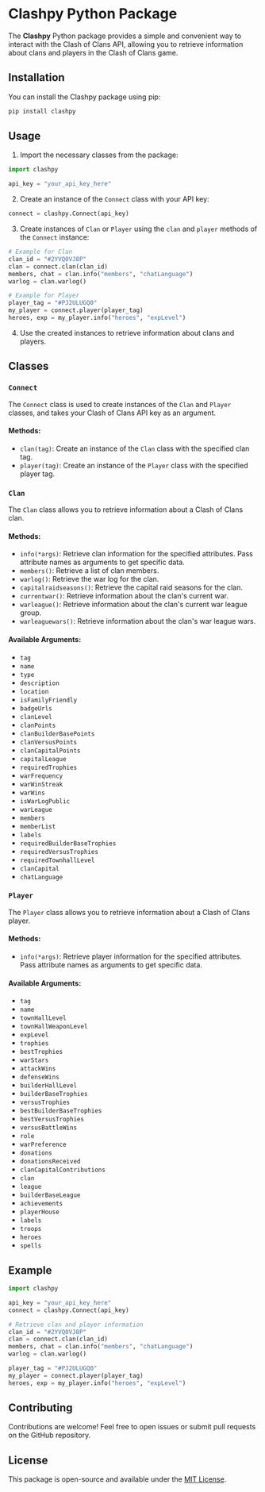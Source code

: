 # Clashpy Python Package

The **Clashpy** Python package provides a simple and convenient way to interact with the Clash of Clans API, allowing you to retrieve information about clans and players in the Clash of Clans game.

## Installation

You can install the Clashpy package using pip:

```bash
pip install clashpy
```

## Usage

1. Import the necessary classes from the package:

```python
import clashpy

api_key = "your_api_key_here"
```

2. Create an instance of the `Connect` class with your API key:

```python
connect = clashpy.Connect(api_key)
```

3. Create instances of `Clan` or `Player` using the `clan` and `player` methods of the `Connect` instance:

```python
# Example for Clan
clan_id = "#2YVQ0VJ8P"
clan = connect.clan(clan_id)
members, chat = clan.info("members", "chatLanguage")
warlog = clan.warlog()

# Example for Player
player_tag = "#PJ2ULUGQ0"
my_player = connect.player(player_tag)
heroes, exp = my_player.info("heroes", "expLevel")
```

4. Use the created instances to retrieve information about clans and players.

## Classes

### `Connect`

The `Connect` class is used to create instances of the `Clan` and `Player` classes, and takes your Clash of Clans API key as an argument.

#### Methods:

- `clan(tag)`: Create an instance of the `Clan` class with the specified clan tag.
- `player(tag)`: Create an instance of the `Player` class with the specified player tag.

### `Clan`

The `Clan` class allows you to retrieve information about a Clash of Clans clan.

#### Methods:

- `info(*args)`: Retrieve clan information for the specified attributes. Pass attribute names as arguments to get specific data.
- `members()`: Retrieve a list of clan members.
- `warlog()`: Retrieve the war log for the clan.
- `capitalraidseasons()`: Retrieve the capital raid seasons for the clan.
- `currentwar()`: Retrieve information about the clan's current war.
- `warleague()`: Retrieve information about the clan's current war league group.
- `warleaguewars()`: Retrieve information about the clan's war league wars.

#### Available Arguments:

- `tag`
- `name`
- `type`
- `description`
- `location`
- `isFamilyFriendly`
- `badgeUrls`
- `clanLevel`
- `clanPoints`
- `clanBuilderBasePoints`
- `clanVersusPoints`
- `clanCapitalPoints`
- `capitalLeague`
- `requiredTrophies`
- `warFrequency`
- `warWinStreak`
- `warWins`
- `isWarLogPublic`
- `warLeague`
- `members`
- `memberList`
- `labels`
- `requiredBuilderBaseTrophies`
- `requiredVersusTrophies`
- `requiredTownhallLevel`
- `clanCapital`
- `chatLanguage`

### `Player`

The `Player` class allows you to retrieve information about a Clash of Clans player.

#### Methods:

- `info(*args)`: Retrieve player information for the specified attributes. Pass attribute names as arguments to get specific data.

#### Available Arguments:

- `tag`
- `name`
- `townHallLevel`
- `townHallWeaponLevel`
- `expLevel`
- `trophies`
- `bestTrophies`
- `warStars`
- `attackWins`
- `defenseWins`
- `builderHallLevel`
- `builderBaseTrophies`
- `versusTrophies`
- `bestBuilderBaseTrophies`
- `bestVersusTrophies`
- `versusBattleWins`
- `role`
- `warPreference`
- `donations`
- `donationsReceived`
- `clanCapitalContributions`
- `clan`
- `league`
- `builderBaseLeague`
- `achievements`
- `playerHouse`
- `labels`
- `troops`
- `heroes`
- `spells`

## Example

```python
import clashpy

api_key = "your_api_key_here"
connect = clashpy.Connect(api_key)

# Retrieve clan and player information
clan_id = "#2YVQ0VJ8P"
clan = connect.clan(clan_id)
members, chat = clan.info("members", "chatLanguage")
warlog = clan.warlog()

player_tag = "#PJ2ULUGQ0"
my_player = connect.player(player_tag)
heroes, exp = my_player.info("heroes", "expLevel")
```

## Contributing

Contributions are welcome! Feel free to open issues or submit pull requests on the GitHub repository.

## License

This package is open-source and available under the [MIT License](LICENSE).